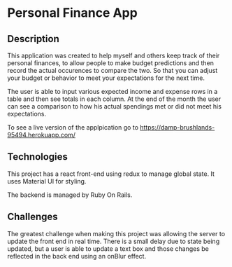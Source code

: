 
# Personal Finance App

## Description

This application was created to help myself and others keep track of their personal finances, to allow people to make budget predictions and then record the actual occurences to compare the two. So that you can adjust your budget or behavior to meet your expectations for the next time.

The user is able to input various expected income and expense rows in a table and then see totals in each column.  At the end of the month the user can see a comparison to how his actual spendings met or did not meet his expectations.

To see a live version of the applpication go to https://damp-brushlands-95494.herokuapp.com/

## Technologies

This project has a react front-end using redux to manage global state. It uses Material UI for styling.

The backend is managed by Ruby On Rails.

## Challenges

The greatest challenge when making this project was allowing the server to update the front end in real time. There is a small delay due to state being updated, but a user is able to update a text box and those changes be reflected in the back end using an onBlur effect.
